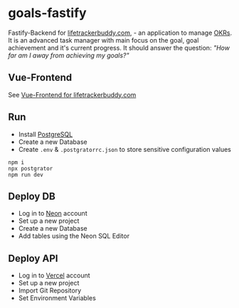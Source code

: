 # goals-fastify

Fastify-Backend for [lifetrackerbuddy.com](https://lifetrackerbuddy.com/), - an application to manage [OKRs](https://wikipedia.org/wiki/Objectives_and_Key_Results). It is an advanced task manager with main focus on the goal, goal achievement and it's current progress. It should answer the question: _"How far am I away from achieving my goals?"_

## Vue-Frontend

See [Vue-Frontend for lifetrackerbuddy.com](https://github.com/konskarz/goals-vue)

## Run

- Install [PostgreSQL](https://www.postgresql.org/download/)
- Create a new Database
- Create `.env` & `.postgratorrc.json` to store sensitive configuration values

```
npm i
npx postgrator
npm run dev
```

## Deploy DB

- Log in to [Neon](https://neon.tech/) account
- Set up a new project
- Create a new Database
- Add tables using the Neon SQL Editor

## Deploy API

- Log in to [Vercel](https://vercel.com/) account
- Set up a new project
- Import Git Repository
- Set Environment Variables
